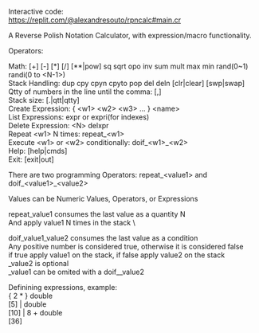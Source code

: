 Interactive code: \
https://replit.com/@alexandresouto/rpncalc#main.cr


A Reverse Polish Notation Calculator, with expression/macro functionality.  

Operators:

Math: [+] [-] [*] [/] [**|pow] sq sqrt opo inv sum mult max min rand(0~1) randi(0 to \<N-1>) \
Stack Handling: dup cpy cpyn cpyto pop del deln [clr|clear] [swp|swap]  \
Qtty of numbers in the line until the comma: [,]   \
Stack size: [.|qtt|qtty]  
Create Expression: { \<w1> \<w2> \<w3> ... } \<name>  
List Expressions: expr or expri(for indexes) \
Delete Expression: \<N> delxpr  \
Repeat \<w1> N times: repeat_\<w1>  
Execute \<w1> or \<w2> conditionally: doif_\<w1>_\<w2>   
Help: [help|cmds]   
Exit: [exit|out] 

There are two programming Operators: repeat_\<value1> and doif_\<value1>_\<value2>
  
Values can be Numeric Values, Operators, or Expressions
  
repeat_value1 consumes the last value as a quantity N  \
And apply value1 N times in the stack  \
  
doif_value1_value2 consumes the last value as a condition  \
Any positive number is considered true, otherwise it is considered false  \
if true apply value1 on the stack, if false apply value2 on the stack  \
_value2 is optional  \
_value1 can be omited with a doif__value2
  
 Definining expressions, example:  \
  \{ 2 * \} double </br>
  [5] | double  \
  [10] | 8 + double  \
  [36]
